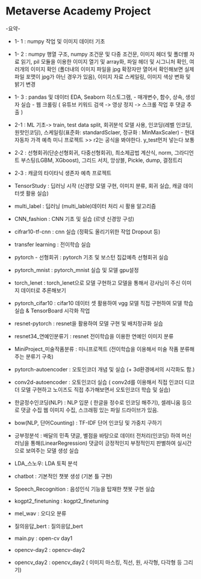 # Metaverse Academy Project 
-요약-

- 1- 1 : numpy 작업 및 이미지 데이터 기초

- 1- 2 : numpy 행열 구조, numpy 조건문 및 다중 조건문, 이미지 헤더 및 폴더별 자료 읽기, pil 모듈을 이용한 이미지 열기 및 array화, 파일 헤더 및 시그니처 확인, 
          여러개의 이미지 확인 (폴더내의 이미지 파일을 jpg 확장자만 열어서 확인해보면 실제 파일 포맷이 jpg가 아닌 경우가 있음), 이미지 자료 스케일링, 이미지 색상 변화 및 밝기 변경

- 1- 3  : pandas 및 데이터 EDA, Seaborn 히스토그램,
          - 매개변수, 함수, 상속, 생성자 실습
          - 웹 크롤링 ( 유튜브 키워드 검색 -> 영상 정지 -> 스크롤 작업 후 댓글 추출 )
          
- 2-1  : ML 기초-> train, test data split, 회귀분석 모델 사용, 인코딩(레벨 인코딩, 원핫인코딩), 스케일링(표준화: standardSclaer, 정규화 : MinMaxScaler)
          - 현대자동차 가격 예측 미니 프로젝트  >> r2는 공식을 봐야한다. y_test먼저 넣는다 보통  

- 2-2 : 선형회귀(단순선형회귀, 다중선형회귀), 최소제곱법 계산식, norm, 그라디언트 부스팅(LGBM, XGboost), 그리드 서치, 앙상블, Pickle, dump, 결정트리

- 2-3 : 캐글의 타이타닉 생존자 예측 프로젝트

- TensorStudy : 딥러닝 시작 (신경망 모델 구현, 이미지 분류, 회귀 실습, 캐글 데이터셋 활용 실습)

- multi_label : 딥러닝 (multi_lable)데이터 처리 시 활용 알고리즘

- CNN_fashion : CNN 기초 및 실습 (르넷 신경망 구성)

- cifrar10-tf-cnn : cnn 실습 (정확도 올리기위한 작업 Dropout 등)

- transfer learning : 전이학습 실습

- pytorch - 선형회귀 : pytorch 기초 및 보스턴 집값예측 선형회귀 실습

- pytorch_mnist : pytorch_mnist 실습 및 모델 gpu설정

- torch_lenet : torch_lenet으로 모델 구현하고 모델을 통해서 강사님이 주신 이미지 데이터로 추론해보기

- pytorch_cifar10 : cifar10 데이터 셋 활용하여 vgg 모델 직접 구현하여 모델 학습 실습 & TensorBoard 시각화 작업

- resnet-pytorch : resnet을 활용하여 모델 구현 및 배치정규화 실습

- resnet34_연예인분류기 : resnet 전이학습을 이용한 연예인 이미지 분류

- MiniProject_미술작품분류 : 미니프로젝트 (전이학습을 이용해서 미술 작품 분류해주는 분류기 구축)

- pytorch-autoencoder : 오토인코더 개념 및 실습 (+ 3d환경에서의 시각화도 함.) 

- conv2d-autoencoder : 오토인코더 실습 ( conv2d를 이용해서 직접 인코더 디코더 모델 구현하고 노이즈도 직접 추가해보면서 오토인코더 학습 및 실습)

- 한글정수인코딩(NLP) : NLP 입문 ( 한글을 정수로 인코딩 해주기), 셀레니움 등으로 댓글 수집 웹 이미지 수집, 스크래핑 있는 파일 드라이브가 있음.

- bow(NLP, 단어Counting) : TF-IDF 단어 인코딩 및 가중치 구하기

- 긍부정분석 : 배달의 민족 댓글, 별점을 바탕으로 데이터 전처리(인코딩) 하여 머신러닝을 통해(LinearRegression) 댓글이 긍정적인지 부정적인지 판별하여 실시간으로 보여주는 모델 생성 실습

- LDA_스노우: LDA 토픽 분석

- chatbot : 기본적인 챗봇 생성 (기본 틀 구현)

- Speech_Recognition : 음성인식 기능을 탑재한 챗봇 구현 실습

- kogpt2_finetuning : kogpt2_finetuning

- mel_wav : 오디오 분류

- 질의응답_bert : 질의응답_bert

- main.py : open-cv day1

- opencv-day2 : opencv-day2

- opencv_day2 : opencv_day2 ( 이미지 마스킹, 직선, 원, 사각형, 다각형 등 그리기)


